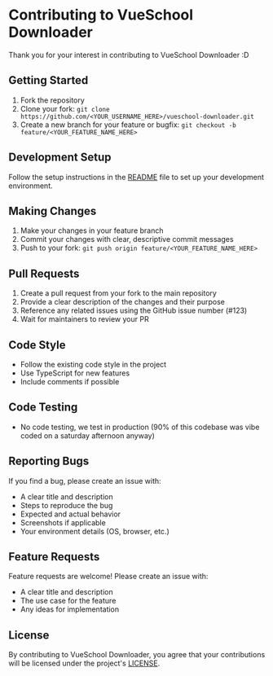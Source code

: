 # Contributing to VueSchool Downloader

Thank you for your interest in contributing to VueSchool Downloader :D

## Getting Started

1. Fork the repository
2. Clone your fork: `git clone https://github.com/<YOUR_USERNAME_HERE>/vueschool-downloader.git`
3. Create a new branch for your feature or bugfix: `git checkout -b feature/<YOUR_FEATURE_NAME_HERE>`

## Development Setup

Follow the setup instructions in the [README](./README.md) file to set up your development environment.

## Making Changes

1. Make your changes in your feature branch
2. Commit your changes with clear, descriptive commit messages
3. Push to your fork: `git push origin feature/<YOUR_FEATURE_NAME_HERE>`

## Pull Requests

1. Create a pull request from your fork to the main repository
2. Provide a clear description of the changes and their purpose
3. Reference any related issues using the GitHub issue number (#123)
4. Wait for maintainers to review your PR

## Code Style

- Follow the existing code style in the project
- Use TypeScript for new features
- Include comments if possible

## Code Testing

- No code testing, we test in production (90% of this codebase was vibe coded on a saturday afternoon anyway)

## Reporting Bugs

If you find a bug, please create an issue with:

- A clear title and description
- Steps to reproduce the bug
- Expected and actual behavior
- Screenshots if applicable
- Your environment details (OS, browser, etc.)

## Feature Requests

Feature requests are welcome! Please create an issue with:

- A clear title and description
- The use case for the feature
- Any ideas for implementation

## License

By contributing to VueSchool Downloader, you agree that your contributions will be licensed under the project's [LICENSE](./LICENSE.md).